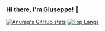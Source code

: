 ### Hi there, I'm [Giuseppe!](https://GDeLaurentis.github.io) 👋

[![Anurag's GitHub stats](https://github-readme-stats.vercel.app/api?username=GDeLaurentis&count_private=true&theme=merko&hide_rank=true&custom_title=GitHubStats)](https://github.com/anuraghazra/github-readme-stats)
[![Top Langs](https://github-readme-stats.vercel.app/api/top-langs/?username=GDeLaurentis&count_private=true&theme=merko&hide=html&layout=compact)](https://github.com/anuraghazra/github-readme-stats)
